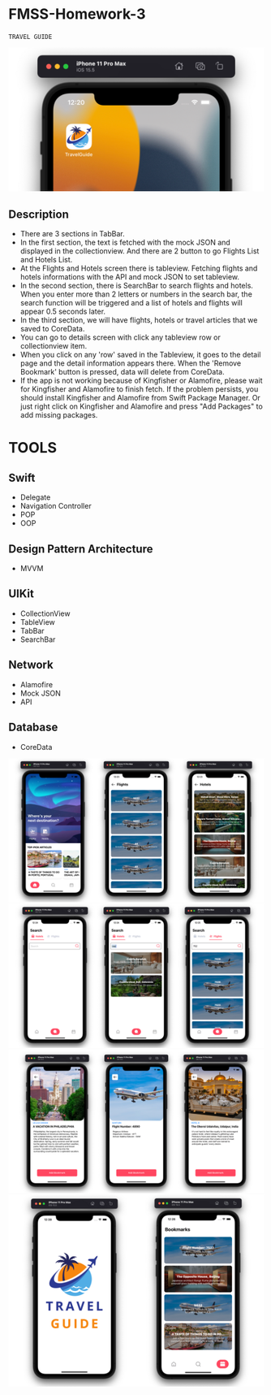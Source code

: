 # FMSS-Homework-3
    TRAVEL GUIDE
![screenshot](https://github.com/kerimozek/TravelGuide/blob/main/TravelGuide/app%20images/app-icon.png)

## Description
- There are 3 sections in TabBar.
- In the first section, the text is fetched with the mock JSON and displayed in the collectionview. And there are 2 button to go Flights List and Hotels List.
- At the Flights and Hotels screen there is tableview. Fetching flights and hotels informations with the API and mock JSON to set tableview.
- In the second section, there is SearchBar to search flights and hotels. When you enter more than 2 letters or numbers in the search bar, the search function will be triggered and a list of hotels and flights will appear 0.5 seconds later. 
- In the third section, we will have flights, hotels or travel articles that we saved to CoreData.
- You can go to details screen with click any tableview row or collectionview item.
- When you click on any 'row' saved in the Tableview, it goes to the detail page and the detail information appears there. When the 'Remove Bookmark' button is pressed, data will delete from CoreData.
- If the app is not working because of Kingfisher or Alamofire, please wait for Kingfisher and Alamofire to finish fetch. If the problem persists, you should install Kingfisher and Alamofire from Swift Package Manager. Or just right click on Kingfisher and Alamofire and press "Add Packages" to add missing packages.

# TOOLS

## Swift 
- Delegate
- Navigation Controller
- POP
 - OOP

## Design Pattern Architecture      
- MVVM

## UIKit
- CollectionView
- TableView
- TabBar
- SearchBar
 
## Network
- Alamofire
- Mock JSON
- API

## Database
- CoreData

     
![screenshot](https://github.com/kerimozek/TravelGuide/blob/main/TravelGuide/app%20images/main.png)
![screenshot](https://github.com/kerimozek/TravelGuide/blob/main/TravelGuide/app%20images/search.png)
![screenshot](https://github.com/kerimozek/TravelGuide/blob/main/TravelGuide/app%20images/details.png)
![screenshot](https://github.com/kerimozek/TravelGuide/blob/main/TravelGuide/app%20images/launchscreen-bookmarks.png)
